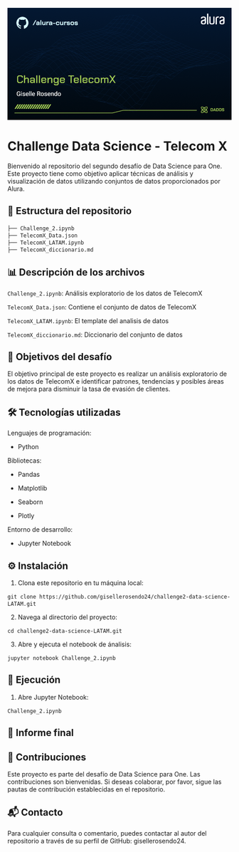 ![Análisis de Evasión de Clientes - TelecomX](Challenge_TelecomX.png)



# Challenge Data Science - Telecom X

Bienvenido al repositorio del segundo desafío de Data Science para One. Este proyecto tiene como objetivo aplicar técnicas de análisis y visualización de datos utilizando conjuntos de datos proporcionados por Alura.

## 📁 Estructura del repositorio

```plaintext
├── Challenge_2.ipynb
├── TelecomX_Data.json
├── TelecomX_LATAM.ipynb
├── TelecomX_diccionario.md

```
## 📊 Descripción de los archivos

```Challenge_2.ipynb```: Análisis exploratorio de los datos de TelecomX

```TelecomX_Data.json```: Contiene el conjunto de datos de TelecomX

```TelecomX_LATAM.ipynb```: El template del analisis de datos

```TelecomX_diccionario.md```: Diccionario del conjunto de datos 


## 📌 Objetivos del desafío 

El objetivo principal de este proyecto es realizar un análisis exploratorio de los datos de TelecomX e identificar patrones, tendencias y posibles áreas de mejora para disminuir la tasa de evasión de clientes.

## 🛠️ Tecnologías utilizadas 

Lenguajes de programación:

- Python
  
Bibliotecas:

- Pandas

- Matplotlib

- Seaborn

- Plotly

Entorno de desarrollo:

- Jupyter Notebook



## ⚙️ Instalación

1. Clona este repositorio en tu máquina local:
  ```plaintext
git clone https://github.com/gisellerosendo24/challenge2-data-science-LATAM.git
```

   
2. Navega al directorio del proyecto:
  ```plaintext
cd challenge2-data-science-LATAM.git
```


3. Abre y ejecuta el notebook de ánalisis:
  ```plaintext
jupyter notebook Challenge_2.ipynb
```



## 🚀 Ejecución 
1. Abre Jupyter Notebook:
  ```plaintext
Challenge_2.ipynb
  ```
   
## 📄 Informe final 


## 📌 Contribuciones

Este proyecto es parte del desafío de Data Science para One. Las contribuciones son bienvenidas. Si deseas colaborar, por favor, sigue las pautas de contribución establecidas en el repositorio.

## 📬 Contacto 

Para cualquier consulta o comentario, puedes contactar al autor del repositorio a través de su perfil de GitHub: gisellerosendo24.












   






    
